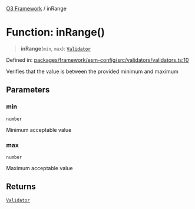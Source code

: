 [O3 Framework](../API.md) / inRange

# Function: inRange()

> **inRange**(`min`, `max`): [`Validator`](../type-aliases/Validator.md)

Defined in: [packages/framework/esm-config/src/validators/validators.ts:10](https://github.com/habeshabro/openmrs-esm-core/blob/main/packages/framework/esm-config/src/validators/validators.ts#L10)

Verifies that the value is between the provided minimum and maximum

## Parameters

### min

`number`

Minimum acceptable value

### max

`number`

Maximum acceptable value

## Returns

[`Validator`](../type-aliases/Validator.md)
